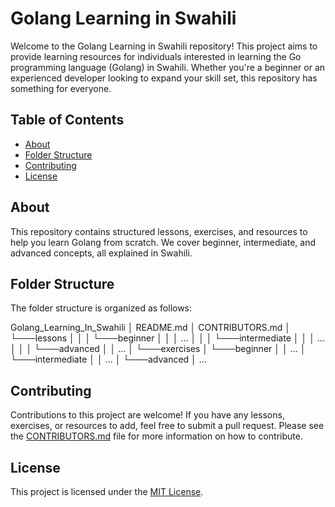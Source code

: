 # Golang Learning in Swahili

Welcome to the Golang Learning in Swahili repository! This project aims to provide learning resources for individuals interested in learning the Go programming language (Golang) in Swahili. Whether you're a beginner or an experienced developer looking to expand your skill set, this repository has something for everyone.

## Table of Contents

- [About](#about)
- [Folder Structure](#folder-structure)
- [Contributing](#contributing)
- [License](#license)

## About

This repository contains structured lessons, exercises, and resources to help you learn Golang from scratch. We cover beginner, intermediate, and advanced concepts, all explained in Swahili.

## Folder Structure

The folder structure is organized as follows:

Golang_Learning_In_Swahili
│ README.md
│ CONTRIBUTORS.md
│
└───lessons
│ │
│ └───beginner
│ │ │ ...
│ │
│ └───intermediate
│ │ │ ...
│ │
│ └───advanced
│ │ ...
│
└───exercises
│
└───beginner
│ │ ...
│
└───intermediate
│ │ ...
│
└───advanced
│ ...


## Contributing

Contributions to this project are welcome! If you have any lessons, exercises, or resources to add, feel free to submit a pull request. Please see the [CONTRIBUTORS.md](CONTRIBUTORS.md) file for more information on how to contribute.

## License

This project is licensed under the [MIT License](LICENSE).
